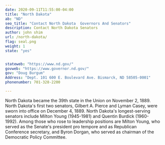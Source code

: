 ```yaml
---
date: 2020-09-11T11:55:00-04:00
title: "North Dakota"
ab: "ND"
seo_title: "Contact North Dakota  Governors And Senators"
description: Contact North Dakota Senators
author: john shim
url: /north-dakota/
flag: seal.png
weight: 1
state: "yes"


stateweb: "https://www.nd.gov/"
govweb: "https://www.governor.nd.gov/"
gov: "Doug Burgum"
Address: "Dept. 101 600 E. Boulevard Ave. Bismarck, ND 58505-0001"
phonenumber: 701-328-2200

---
```


North Dakota became the 39th state in the Union on November 2, 1889. North Dakota's first two senators, Gilbert A. Pierce and Lyman Casey, were sworn into office on December 4, 1889. North Dakota's longest-serving senators include Milton Young (1945-1981) and Quentin Burdick (1960-1992). Among those who rose to leadership positions are Milton Young, who served as the Senate's president pro tempore and as Republican Conference secretary, and Byron Dorgan, who served as chairman of the Democratic Policy Committee.

